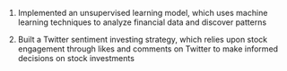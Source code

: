 1. Implemented an unsupervised learning model, which uses machine learning techniques to analyze financial data and discover patterns

2. Built a Twitter sentiment investing strategy, which relies upon stock engagement through likes and comments on Twitter to make informed decisions on stock investments
